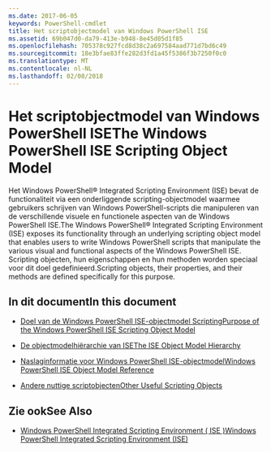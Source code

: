 ```yaml
---
ms.date: 2017-06-05
keywords: PowerShell-cmdlet
title: Het scriptobjectmodel van Windows PowerShell ISE
ms.assetid: 69b047d0-da79-413e-b948-8e45d05d1f85
ms.openlocfilehash: 705378c927fcd8d38c2a697584aad771d7bd6c49
ms.sourcegitcommit: 18e3bfae83ffe282d3fd1a45f5386f3b7250f0c0
ms.translationtype: MT
ms.contentlocale: nl-NL
ms.lasthandoff: 02/08/2018
---
```

# <a name="the-windows-powershell-ise-scripting-object-model"></a><span data-ttu-id="76d3b-103">Het scriptobjectmodel van Windows PowerShell ISE</span><span class="sxs-lookup"><span data-stu-id="76d3b-103">The Windows PowerShell ISE Scripting Object Model</span></span>
  <span data-ttu-id="76d3b-104">Het Windows PowerShell® Integrated Scripting Environment (ISE) bevat de functionaliteit via een onderliggende scripting-objectmodel waarmee gebruikers schrijven van Windows PowerShell-scripts die manipuleren van de verschillende visuele en functionele aspecten van de Windows PowerShell ISE.</span><span class="sxs-lookup"><span data-stu-id="76d3b-104">The Windows PowerShell® Integrated Scripting Environment (ISE) exposes its functionality through an underlying scripting object model that enables users to write Windows PowerShell scripts that manipulate the various visual and functional aspects of the Windows PowerShell ISE.</span></span> <span data-ttu-id="76d3b-105">Scripting objecten, hun eigenschappen en hun methoden worden speciaal voor dit doel gedefinieerd.</span><span class="sxs-lookup"><span data-stu-id="76d3b-105">Scripting objects, their properties, and their methods are defined specifically for this purpose.</span></span>

## <a name="in-this-document"></a><span data-ttu-id="76d3b-106">In dit document</span><span class="sxs-lookup"><span data-stu-id="76d3b-106">In this document</span></span>

- [<span data-ttu-id="76d3b-107">Doel van de Windows PowerShell ISE-objectmodel Scripting</span><span class="sxs-lookup"><span data-stu-id="76d3b-107">Purpose of the Windows PowerShell ISE Scripting Object Model</span></span>](Purpose-of-the-Windows-PowerShell-ISE-Scripting-Object-Model.md)

- [<span data-ttu-id="76d3b-108">De objectmodelhiërarchie van ISE</span><span class="sxs-lookup"><span data-stu-id="76d3b-108">The ISE Object Model Hierarchy</span></span>](The-ISE-Object-Model-Hierarchy.md)

- [<span data-ttu-id="76d3b-109">Naslaginformatie voor Windows PowerShell ISE-objectmodel</span><span class="sxs-lookup"><span data-stu-id="76d3b-109">Windows PowerShell ISE Object Model Reference</span></span>](Windows-PowerShell-ISE-Object-Model-Reference.md)

- [<span data-ttu-id="76d3b-110">Andere nuttige scriptobjecten</span><span class="sxs-lookup"><span data-stu-id="76d3b-110">Other Useful Scripting Objects</span></span>](../../getting-started/cookbooks/Other-Useful-Scripting-Objects.md)

## <a name="see-also"></a><span data-ttu-id="76d3b-111">Zie ook</span><span class="sxs-lookup"><span data-stu-id="76d3b-111">See Also</span></span>
- [<span data-ttu-id="76d3b-112">Windows PowerShell Integrated Scripting Environment &#40; ISE &#41;</span><span class="sxs-lookup"><span data-stu-id="76d3b-112">Windows PowerShell Integrated Scripting Environment &#40;ISE&#41;</span></span>](../../getting-started/fundamental/Windows-PowerShell-Integrated-Scripting-Environment--ISE-.md)

  
